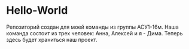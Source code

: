 # Hello-World
Репозиторий создан для моей команды из группы АСУ1-16м.
Наша команда состоит из трех человек: Анна, Алексей и я - Дима.
Теперь здесь будет храниться наш проект.

